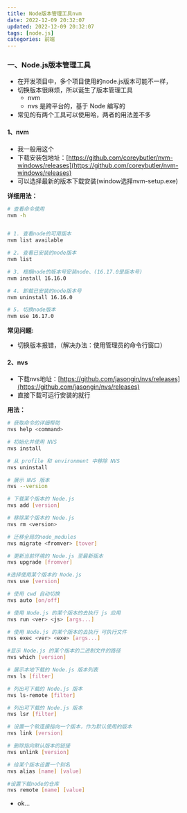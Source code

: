 ```yaml
---
title: Node版本管理工具nvm
date: 2022-12-09 20:32:07
updated: 2022-12-09 20:32:07
tags: [node.js]
categories: 前端
---
```


### 一、Node.js版本管理工具
- 在开发项目中，多个项目使用的node.js版本可能不一样，
- 切换版本很麻烦，所以诞生了版本管理工具
  - nvm	
  - nvs  是跨平台的，基于 Node 编写的
- 常见的有两个工具可以使用哈，两者的用法差不多


#### 1、nvm
- 我一般用这个
- 下载安装包地址：[https://github.com/coreybutler/nvm-windows/releases](https://github.com/coreybutler/nvm-windows/releases)
- 可以选择最新的版本下载安装(window选择nvm-setup.exe)


**详细用法：**
```bash
# 查看命令使用
nvm -h


# 1. 查看node的可用版本
nvm list available

# 2. 查看已安装的node版本
nvm list

# 3. 根据node的版本号安装node、(16.17.0是版本号)
nvm install 16.16.0  

# 4. 卸载已安装的node版本号
nvm uninstall 16.16.0

# 5. 切换node版本
nvm use 16.17.0

```

**常见问题:**
- 切换版本报错，（解决办法：使用管理员的命令行窗口）

#### 2、nvs
- 下载nvs地址：[https://github.com/jasongin/nvs/releases](https://github.com/jasongin/nvs/releases)
- 直接下载可运行安装的就行

**用法：**
```bash
# 获取命令的详细帮助
nvs help <command>	

# 初始化并使用 NVS
nvs install	

# 从 profile 和 environment 中移除 NVS
nvs uninstall	

# 展示 NVS 版本
nvs --version	

# 下载某个版本的 Node.js
nvs add [version]	

# 移除某个版本的 Node.js
nvs rm <version>	

# 迁移全局的node_modules
nvs migrate <fromver> [tover]	

# 更新当前环境的 Node.js 至最新版本
nvs upgrade [fromver]	

#选择使用某个版本的 Node.js
nvs use [version]	

# 使用 cwd 自动切换
nvs auto [on/off]	

# 使用 Node.js 的某个版本的去执行 js 应用
nvs run <ver> <js> [args...]	

# 使用 Node.js 的某个版本的去执行 可执行文件
nvs exec <ver> <exe> [args...]	

#显示 Node.js 的某个版本的二进制文件的路径
nvs which [version]	

# 展示本地下载的 Node.js 版本列表
nvs ls [filter]	

# 列出可下载的 Node.js 版本
nvs ls-remote [filter]	

# 列出可下载的 Node.js 版本
nvs lsr [filter]	

# 设置一个软连接指向一个版本，作为默认使用的版本
nvs link [version]	

# 删除指向默认版本的链接
nvs unlink [version]	

# 给某个版本设置一个别名
nvs alias [name] [value]	

#设置下载node的仓库
nvs remote [name] [value]	
```

- ok...